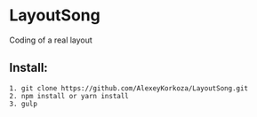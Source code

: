 # LayoutSong
Coding of a real layout

## Install:

```
1. git clone https://github.com/AlexeyKorkoza/LayoutSong.git
2. npm install or yarn install
3. gulp
```
